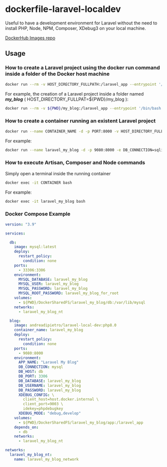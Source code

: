 # dockerfile-laravel-localdev

Useful to have a development environment for Laravel without the need to install PHP, Node, NPM, Composer, XDebug3 on your local machine.

[DockerHub Images repo](https://hub.docker.com/r/andreadipietro/laravel-local-dev)

## Usage

### How to create a Laravel project using the **docker run** command inside a folder of the Docker host machine

```sh
docker run --rm -v HOST_DIRECTORY_FULLPATH:/laravel_app --entrypoint '/bin/bash' andreadipietro/laravel-local-dev:php8.0 -c 'composer create-project laravel/laravel /laravel_app'
```

For example, the creation of a Laravel project inside a folder named _**my_blog**_ ( HOST_DIRECTORY_FULLPAT=${PWD}/my_blog ):

```sh
docker run --rm -v ${PWD}/my_blog:/laravel_app --entrypoint '/bin/bash' andreadipietro/laravel-local-dev:php8.0 -c 'composer create-project laravel/laravel /laravel_app'
```

### How to create a container running an existent Laravel project

```sh
docker run --name CONTAINER_NAME -d -p PORT:8000 -v HOST_DIRECTORY_FULLPAT:/laravel_app andreadipietro/laravel-local-dev:php8.0
```

For example:

```sh
docker run --name laravel_my_blog -d -p 9080:8000 -e DB_CONNECTION=sqlite -v ${PWD}/my_blog:/laravel_app andreadipietro/laravel-local-dev:php8.0
```

### How to execute Artisan, Composer and Node commands

Simply open a terminal inside the running container

```sh
docker exec -it CONTAINER bash
```

For example:

```sh
docker exec -it laravel_my_blog bash
```

### Docker Compose Example

```yml
version: "3.9"

services:

  db:
    image: mysql:latest
    deploy:
      restart_policy:
        condition: none
    ports:
      - 33306:3306
    environment:
      MYSQL_DATABASE: laravel_my_blog
      MYSQL_USER: laravel_my_blog
      MYSQL_PASSWORD: laravel_my_blog
      MYSQL_ROOT_PASSWORD: laravel_my_blog_for_root
    volumes:
      - ${PWD}/DockerSharedFS/laravel_my_blog/db:/var/lib/mysql
    networks:
      - laravel_my_blog_nt

  blog:
    image: andreadipietro/laravel-local-dev:php8.0
    container_name: laravel_my_blog
    deploy:
      restart_policy:
        condition: none
    ports:
      - 9080:8000
    environment:
      APP_NAME: "Laravel My Blog"
      DB_CONNECTION: mysql
      DB_HOST: db
      DB_PORT: 3306
      DB_DATABASE: laravel_my_blog
      DB_USERNAME: laravel_my_blog
      DB_PASSWORD: laravel_my_blog
      XDEBUG_CONFIG: \
        client_host=host.docker.internal \
        client_port=9003 \
        idekey=phpdebugkey
      XDEBUG_MODE: "debug,develop"
    volumes:
      - ${PWD}/DockerSharedFS/laravel_my_blog/app:/laravel_app
    depends_on: 
      - db
    networks:
      - laravel_my_blog_nt

networks:
  laravel_my_blog_nt:
    name: laravel_my_blog_network

```
